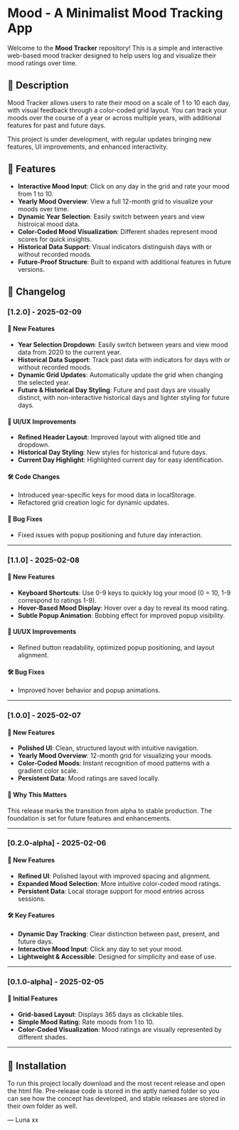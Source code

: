 # Mood - A Minimalist Mood Tracking App

Welcome to the **Mood Tracker** repository! This is a simple and interactive web-based mood tracker designed to help users log and visualize their mood ratings over time.

## 📜 Description
Mood Tracker allows users to rate their mood on a scale of 1 to 10 each day, with visual feedback through a color-coded grid layout. You can track your moods over the course of a year or across multiple years, with additional features for past and future days.

This project is under development, with regular updates bringing new features, UI improvements, and enhanced interactivity.

## 🚀 Features
- **Interactive Mood Input**: Click on any day in the grid and rate your mood from 1 to 10.
- **Yearly Mood Overview**: View a full 12-month grid to visualize your moods over time.
- **Dynamic Year Selection**: Easily switch between years and view histroical mood data.
- **Color-Coded Mood Visualization**: Different shades represent mood scores for quick insights.
- **Historical Data Support**: Visual indicators distinguish days with or without recorded moods.
- **Future-Proof Structure**: Built to expand with additional features in future versions.

## 📝 Changelog

### [1.2.0] - 2025-02-09
#### 🚀 New Features
- **Year Selection Dropdown**: Easily switch between years and view mood data from 2020 to the current year.
- **Historical Data Support**: Track past data with indicators for days with or without recorded moods.
- **Dynamic Grid Updates**: Automatically update the grid when changing the selected year.
- **Future & Historical Day Styling**: Future and past days are visually distinct, with non-interactive historical days and lighter styling for future days.

#### 🎨 UI/UX Improvements
- **Refined Header Layout**: Improved layout with aligned title and dropdown.
- **Historical Day Styling**: New styles for historical and future days.
- **Current Day Highlight**: Highlighted current day for easy identification.

#### 🛠️ Code Changes
- Introduced year-specific keys for mood data in localStorage.
- Refactored grid creation logic for dynamic updates.

#### 🐛 Bug Fixes
- Fixed issues with popup positioning and future day interaction.

---

### [1.1.0] - 2025-02-08
#### 🚀 New Features
- **Keyboard Shortcuts**: Use 0-9 keys to quickly log your mood (0 = 10, 1-9 correspond to ratings 1-9).
- **Hover-Based Mood Display**: Hover over a day to reveal its mood rating.
- **Subtle Popup Animation**: Bobbing effect for improved popup visibility.

#### 🎨 UI/UX Improvements
- Refined button readability, optimized popup positioning, and layout alignment.

#### 🛠️ Bug Fixes
- Improved hover behavior and popup animations.

---

### [1.0.0] - 2025-02-07
#### 🚀 New Features
- **Polished UI**: Clean, structured layout with intuitive navigation.
- **Yearly Mood Overview**: 12-month grid for visualizing your moods.
- **Color-Coded Moods**: Instant recognition of mood patterns with a gradient color scale.
- **Persistent Data**: Mood ratings are saved locally.

#### 🎯 Why This Matters
This release marks the transition from alpha to stable production. The foundation is set for future features and enhancements.

---

### [0.2.0-alpha] - 2025-02-06
#### 🚀 New Features
- **Refined UI**: Polished layout with improved spacing and alignment.
- **Expanded Mood Selection**: More intuitive color-coded mood ratings.
- **Persistent Data**: Local storage support for mood entries across sessions.

#### 🛠️ Key Features
- **Dynamic Day Tracking**: Clear distinction between past, present, and future days.
- **Interactive Mood Input**: Click any day to set your mood.
- **Lightweight & Accessible**: Designed for simplicity and ease of use.

---

### [0.1.0-alpha] - 2025-02-05
#### 🚀 Initial Features
- **Grid-based Layout**: Displays 365 days as clickable tiles.
- **Simple Mood Rating**: Rate moods from 1 to 10.
- **Color-Coded Visualization**: Mood ratings are visually represented by different shades.

---

## 🔧 Installation

To run this project locally download and the most recent release and open the html file. Pre-release code is stored in the aptly named folder so you can see how the concept has developed, and stable releases are stored in their own folder as well.

— Luna xx
